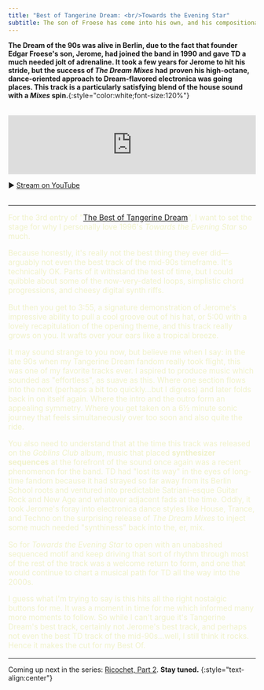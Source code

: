 ```yaml
---
title: "Best of Tangerine Dream: <br/>Towards the Evening Star"
subtitle: The son of Froese has come into his own, and his compositional powers now appear effortless.
---
```


**The Dream of the 90s was alive in Berlin, due to the fact that founder Edgar Froese's son, Jerome, had joined the band in 1990 and gave TD a much needed jolt of adrenaline. It took a few years for Jerome to hit his stride, but the success of _The Dream Mixes_ had proven his high-octane, dance-oriented approach to Dream-flavored electronica was going places. This track is a particularly satisfying blend of the house sound with a _Mixes_ spin.**{:style="color:white;font-size:120%"}

<section style="margin-block:2rem">
  <iframe style="border: 0; width: 100%; height: 120px;" src="https://bandcamp.com/EmbeddedPlayer/album=3077637919/size=large/bgcol=ffffff/linkcol=de270f/tracklist=false/artwork=small/track=1685111691/transparent=true/" seamless><a href="https://jeromefroese.bandcamp.com/album/goblins-club-oasis-mars-polaris-edition-j">Goblins Club / Oasis / Mars Polaris - Edition J by Jerome Froese &amp; Tangerine Dream</a></iframe>

  <p>▶︎ <a href="https://www.youtube.com/watch?v=3zU11j8jg4I" target="_blank">Stream on YouTube</a></p>
</section>

----

<section markdown="block" style="color: #f0f2ca; font-size: 110%">

For the 3rd entry of "[The Best of Tangerine Dream](/tangerine-dream-2022)", I want to set the stage for why I personally love 1996's _Towards the Evening Star_ so much.

Because honestly, it's really not the best thing they ever did—arguably not even the best track of the mid-90s timeframe. It's technically OK. Parts of it withstand the test of time, but I could quibble about some of the now-very-dated loops, simplistic chord progressions, and cheesy digital synth riffs.

But then you get to 3:55, a signature demonstration of Jerome's impressive ability to pull a cool groove out of his hat, or 5:00 with a lovely recapitulation of the opening theme, and this track really grows on you. It wafts over your ears like a tropical breeze.

It may sound strange to you now, but believe me when I say: in the late 90s when my Tangerine Dream fandom really took flight, this was one of my favorite tracks ever. I aspired to produce music which sounded as "effortless", as suave as this. Where one section flows into the next (perhaps a bit too quickly…but I digress) and later folds back in on itself again. Where the intro and the outro form an appealing symmetry. Where you get taken on a 6½ minute sonic journey that feels simultaneously over too soon and also quite the ride.

You also need to understand that at the time this track was released on the _Goblins Club_ album, music that placed **synthesizer sequences** at the forefront of the sound once again was a recent phenomenon for the band. TD had "lost its way" in the eyes of long-time fandom because it had strayed so far away from its Berlin School roots and ventured into predictable Satriani-esque Guitar Rock and New Age and whatever adjacent fads at the time. Oddly, it took Jerome's foray into electronica dance styles like House, Trance, and Techno on the surprising release of _The Dream Mixes_ to inject some much needed "synthiness" back into the, er, mix.

So for _Towards the Evening Star_ to open with an unabashed sequenced motif and keep driving that sort of rhythm through most of the rest of the track was a welcome return to form, and one that would continue to chart a musical path for TD all the way into the 2000s.

I guess what I'm trying to say is this hits all the right nostalgic buttons for me. It was a moment in time for me which informed many more moments to follow. So while I can't argue it's Tangerine Dream's best track, certainly not Jerome's best track, and perhaps not even the best TD track of the mid-90s…well, I still think it rocks. Hence it makes the cut for my Best Of.

</section>

----

Coming up next in the series: [Ricochet, Part 2](/tangerine-dream-2022/10/20/ricochet-part-2/). **Stay tuned.**
{:style="text-align:center"}